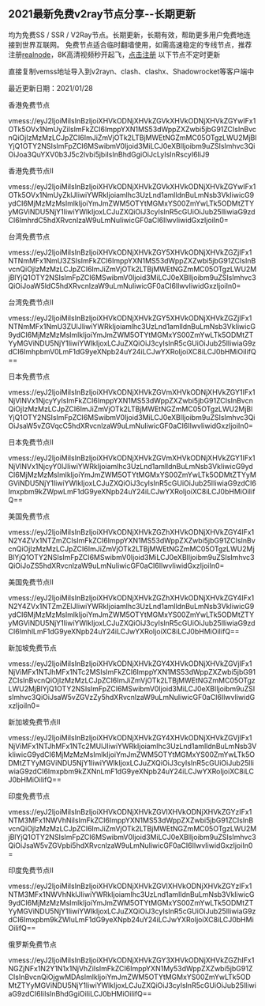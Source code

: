 ## 2021最新免费v2ray节点分享--长期更新

均为免费SS / SSR / V2Ray节点。长期更新，长期有效，帮助更多用户免费地连接到世界互联网。
免费节点适合临时翻墙使用，如需高速稳定的专线节点，推荐注册[realnode](https://realnode.cloud/#/register?code=c0tBDrSC)，8K高清视频秒开起飞，[点击注册](https://realnode.cloud/#/register?code=c0tBDrSC)
以下节点不定时更新

直接复制vemss地址导入到v2rayn、clash、clashx、Shadowrocket等客户端中

最近更新日期：2021/01/28

香港免费节点

vmess://eyJ2IjoiMiIsInBzIjoiXHVkODNjXHVkZGVkXHVkODNjXHVkZGYwIFx1OTk5OVx1NmUyZiIsImFkZCI6ImppYXN1MS53dWppZXZwbi5jbG91ZCIsInBvcnQiOjIzMzMzLCJpZCI6ImJiZmVjOTk2LTBjMWEtNGZmMC05OTgzLWU2MjBlYjQ1OTY2NSIsImFpZCI6MSwibmV0Ijoid3MiLCJ0eXBlIjoibm9uZSIsImhvc3QiOiJoa3QuYXV0b3J5c2lvbi5jbiIsInBhdGgiOiJcLyIsInRscyI6IiJ9

香港免费节点II

vmess://eyJ2IjoiMiIsInBzIjoiXHVkODNjXHVkZGVkXHVkODNjXHVkZGYwIFx1OTk5OVx1NmUyZklJIiwiYWRkIjoiamlhc3UzLnd1amlldnBuLmNsb3VkIiwicG9ydCI6MjMzMzMsImlkIjoiYmJmZWM5OTYtMGMxYS00ZmYwLTk5ODMtZTYyMGViNDU5NjY1IiwiYWlkIjoxLCJuZXQiOiJ3cyIsInR5cGUiOiJub25lIiwiaG9zdCI6ImhrdC5hdXRvcnlzaW9uLmNuIiwicGF0aCI6IlwvIiwidGxzIjoiIn0=

台湾免费节点

vmess://eyJ2IjoiMiIsInBzIjoiXHVkODNjXHVkZGY5XHVkODNjXHVkZGZjIFx1NTNmMFx1NmU3ZSIsImFkZCI6ImppYXN1MS53dWppZXZwbi5jbG91ZCIsInBvcnQiOjIzMzMzLCJpZCI6ImJiZmVjOTk2LTBjMWEtNGZmMC05OTgzLWU2MjBlYjQ1OTY2NSIsImFpZCI6MSwibmV0Ijoid3MiLCJ0eXBlIjoibm9uZSIsImhvc3QiOiJoaW5ldC5hdXRvcnlzaW9uLmNuIiwicGF0aCI6IlwvIiwidGxzIjoiIn0=

台湾免费节点II

vmess://eyJ2IjoiMiIsInBzIjoiXHVkODNjXHVkZGY5XHVkODNjXHVkZGZjIFx1NTNmMFx1NmU3ZUlJIiwiYWRkIjoiamlhc3UzLnd1amlldnBuLmNsb3VkIiwicG9ydCI6MjMzMzMsImlkIjoiYmJmZWM5OTYtMGMxYS00ZmYwLTk5ODMtZTYyMGViNDU5NjY1IiwiYWlkIjoxLCJuZXQiOiJ3cyIsInR5cGUiOiJub25lIiwiaG9zdCI6ImhpbmV0LmF1dG9yeXNpb24uY24iLCJwYXRoIjoiXC8iLCJ0bHMiOiIifQ==

日本免费节点

vmess://eyJ2IjoiMiIsInBzIjoiXHVkODNjXHVkZGVmXHVkODNjXHVkZGY1IFx1NjVlNVx1NjcyYyIsImFkZCI6ImppYXN1MS53dWppZXZwbi5jbG91ZCIsInBvcnQiOjIzMzMzLCJpZCI6ImJiZmVjOTk2LTBjMWEtNGZmMC05OTgzLWU2MjBlYjQ1OTY2NSIsImFpZCI6MSwibmV0Ijoid3MiLCJ0eXBlIjoibm9uZSIsImhvc3QiOiJsaW5vZGVqcC5hdXRvcnlzaW9uLmNuIiwicGF0aCI6IlwvIiwidGxzIjoiIn0=

日本免费节点II

vmess://eyJ2IjoiMiIsInBzIjoiXHVkODNjXHVkZGVmXHVkODNjXHVkZGY1IFx1NjVlNVx1NjcyY0lJIiwiYWRkIjoiamlhc3UzLnd1amlldnBuLmNsb3VkIiwicG9ydCI6MjMzMzMsImlkIjoiYmJmZWM5OTYtMGMxYS00ZmYwLTk5ODMtZTYyMGViNDU5NjY1IiwiYWlkIjoxLCJuZXQiOiJ3cyIsInR5cGUiOiJub25lIiwiaG9zdCI6Imxpbm9kZWpwLmF1dG9yeXNpb24uY24iLCJwYXRoIjoiXC8iLCJ0bHMiOiIifQ==

美国免费节点

vmess://eyJ2IjoiMiIsInBzIjoiXHVkODNjXHVkZGZhXHVkODNjXHVkZGY4IFx1N2Y4ZVx1NTZmZCIsImFkZCI6ImppYXN1MS53dWppZXZwbi5jbG91ZCIsInBvcnQiOjIzMzMzLCJpZCI6ImJiZmVjOTk2LTBjMWEtNGZmMC05OTgzLWU2MjBlYjQ1OTY2NSIsImFpZCI6MSwibmV0Ijoid3MiLCJ0eXBlIjoibm9uZSIsImhvc3QiOiJoZS5hdXRvcnlzaW9uLmNuIiwicGF0aCI6IlwvIiwidGxzIjoiIn0=

美国免费节点II

vmess://eyJ2IjoiMiIsInBzIjoiXHVkODNjXHVkZGZhXHVkODNjXHVkZGY4IFx1N2Y4ZVx1NTZmZElJIiwiYWRkIjoiamlhc3UzLnd1amlldnBuLmNsb3VkIiwicG9ydCI6MjMzMzMsImlkIjoiYmJmZWM5OTYtMGMxYS00ZmYwLTk5ODMtZTYyMGViNDU5NjY1IiwiYWlkIjoxLCJuZXQiOiJ3cyIsInR5cGUiOiJub25lIiwiaG9zdCI6ImhlLmF1dG9yeXNpb24uY24iLCJwYXRoIjoiXC8iLCJ0bHMiOiIifQ==

新加坡免费节点

vmess://eyJ2IjoiMiIsInBzIjoiXHVkODNjXHVkZGY4XHVkODNjXHVkZGVjIFx1NjViMFx1NTJhMFx1NTc2MSIsImFkZCI6ImppYXN1MS53dWppZXZwbi5jbG91ZCIsInBvcnQiOjIzMzMzLCJpZCI6ImJiZmVjOTk2LTBjMWEtNGZmMC05OTgzLWU2MjBlYjQ1OTY2NSIsImFpZCI6MSwibmV0Ijoid3MiLCJ0eXBlIjoibm9uZSIsImhvc3QiOiJsaW5vZGVzZy5hdXRvcnlzaW9uLmNuIiwicGF0aCI6IlwvIiwidGxzIjoiIn0=

新加坡免费节点II

vmess://eyJ2IjoiMiIsInBzIjoiXHVkODNjXHVkZGY4XHVkODNjXHVkZGVjIFx1NjViMFx1NTJhMFx1NTc2MUlJIiwiYWRkIjoiamlhc3UzLnd1amlldnBuLmNsb3VkIiwicG9ydCI6MjMzMzMsImlkIjoiYmJmZWM5OTYtMGMxYS00ZmYwLTk5ODMtZTYyMGViNDU5NjY1IiwiYWlkIjoxLCJuZXQiOiJ3cyIsInR5cGUiOiJub25lIiwiaG9zdCI6Imxpbm9kZXNnLmF1dG9yeXNpb24uY24iLCJwYXRoIjoiXC8iLCJ0bHMiOiIifQ==

印度免费节点

vmess://eyJ2IjoiMiIsInBzIjoiXHVkODNjXHVkZGVlXHVkODNjXHVkZGYzIFx1NTM3MFx1NWVhNiIsImFkZCI6ImppYXN1MS53dWppZXZwbi5jbG91ZCIsInBvcnQiOjIzMzMzLCJpZCI6ImJiZmVjOTk2LTBjMWEtNGZmMC05OTgzLWU2MjBlYjQ1OTY2NSIsImFpZCI6MSwibmV0Ijoid3MiLCJ0eXBlIjoibm9uZSIsImhvc3QiOiJsaW5vZGVpbi5hdXRvcnlzaW9uLmNuIiwicGF0aCI6IlwvIiwidGxzIjoiIn0=

印度免费节点II

vmess://eyJ2IjoiMiIsInBzIjoiXHVkODNjXHVkZGVlXHVkODNjXHVkZGYzIFx1NTM3MFx1NWVhNklJIiwiYWRkIjoiamlhc3UzLnd1amlldnBuLmNsb3VkIiwicG9ydCI6MjMzMzMsImlkIjoiYmJmZWM5OTYtMGMxYS00ZmYwLTk5ODMtZTYyMGViNDU5NjY1IiwiYWlkIjoxLCJuZXQiOiJ3cyIsInR5cGUiOiJub25lIiwiaG9zdCI6Imxpbm9kZWluLmF1dG9yeXNpb24uY24iLCJwYXRoIjoiXC8iLCJ0bHMiOiIifQ==

俄罗斯免费节点

vmess://eyJ2IjoiMiIsInBzIjoiXHVkODNjXHVkZGY3XHVkODNjXHVkZGZhIFx1NGZjNFx1N2Y1N1x1NjVhZiIsImFkZCI6ImppYXN1My53dWppZXZwbi5jbG91ZCIsInBvcnQiOjgwMDAsImlkIjoiYmJmZWM5OTYtMGMxYS00ZmYwLTk5ODMtZTYyMGViNDU5NjY1IiwiYWlkIjoxLCJuZXQiOiJ3cyIsInR5cGUiOiJub25lIiwiaG9zdCI6IiIsInBhdGgiOiIiLCJ0bHMiOiIifQ==

